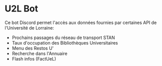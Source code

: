 # U2L Bot

Ce bot Discord permet l'accès aux données fournies par certaines API de l'Université de Lorraine:
- Prochains passages du réseau de transport STAN
- Taux d'occupation des Bibliothèques Universitaires
- Menu des Restos U'
- Recherche dans l'Annuaire
- Flash infos (FactUeL)

